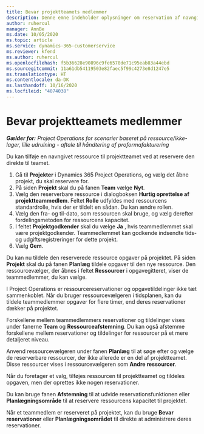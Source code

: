 ```yaml
---
title: Bevar projektteamets medlemmer
description: Denne emne indeholder oplysninger om reservation af navngivne ressourcer til projektteam og deres tildeling af opgaver.
author: ruhercul
manager: AnnBe
ms.date: 10/05/2020
ms.topic: article
ms.service: dynamics-365-customerservice
ms.reviewer: kfend
ms.author: ruhercul
ms.openlocfilehash: f5b36628e90896c9fe6570de71c95eab83a44ebd
ms.sourcegitcommit: 11a61db54119503e82faec5f99c4273e8d1247e5
ms.translationtype: HT
ms.contentlocale: da-DK
ms.lasthandoff: 10/16/2020
ms.locfileid: "4074038"
---
```

# <a name="maintain-team-members"></a>Bevar projektteamets medlemmer

_**Gælder for:** Project Operations for scenarier baseret på ressource/ikke-lager, lille udrulning - aftale til håndtering af proformafakturering_

Du kan tilføje en navngivet ressource til projektteamet ved at reservere den direkte til teamet.

1. Gå til **Projekter** i Dynamics 365 Project Operations, og vælg det åbne projekt, du skal reservere for.
2. På siden **Projekt** skal du på fanen **Team** vælge **Nyt**. 
3. Vælg den reserverbare ressource i dialogboksen **Hurtig oprettelse af projektteammedlem**. Feltet **Rolle** udfyldes med ressourcens standardrolle, hvis der er tildelt en sådan. Du kan ændre rollen. 
4. Vælg den fra- og til-dato, som ressourcen skal bruge, og vælg derefter fordelingsmetoden for ressourcens kapacitet. 
5. I feltet **Projektgodkender** skal du vælge **Ja** , hvis teammedlemmet skal være projektgodkender. Teammedlemmet kan godkende indsendte tids- og udgiftsregistreringer for dette projekt. 
6. Vælg **Gem**.

Du kan nu tildele den reserverede ressource opgaver på projektet. På siden **Projekt** skal du på fanen **Planlæg** tildele opgaver til den nye ressource. Den ressourcevælger, der åbnes i feltet **Ressourcer** i opgavegitteret, viser de teammedlemmer, du kan vælge.


I Project Operations er ressourcereservationer og opgavetildelinger ikke tæt sammenkoblet. Når du bruger ressourcevælgeren i tidsplanen, kan du tildele teammedlemmer opgaver for flere timer, end deres reservationer dækker på projektet.

Forskellene mellem teammedlemmers reservationer og tildelinger vises under fanerne **Team** og **Ressourceafstemning**. Du kan også afstemme forskellene mellem reservationer og tildelinger for ressourcer på et mere detaljeret niveau.

Anvend ressourcevælgeren under fanen **Planlæg** til at søge efter og vælge de reserverbare ressourcer, der ikke allerede er en del af projektteamet. Disse ressourcer vises i ressourcevælgeren som **Andre ressourcer**.

Når du foretager et valg, tilføjes ressourcen til projektteamet og tildeles opgaven, men der oprettes ikke nogen reservationer.

Du kan bruge fanen **Afstemning** til at udvide reservationsfunktionen eller **Planlægningsområde** til at reservere ressourcens kapacitet til projektet.

Når et teammedlem er reserveret på projektet, kan du bruge **Bevar reservationer** eller **Planlægningsområdet** til direkte at administrere deres reservationer.
